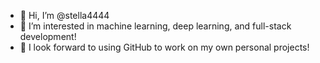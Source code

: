 - 👋 Hi, I’m @stella4444
- 🌱 I’m interested in machine learning, deep learning, and full-stack development!
- 🌱 I look forward to using GitHub to work on my own personal projects!

<!---
stella4444/stella4444 is a ✨ special ✨ repository because its `README.md` (this file) appears on your GitHub profile.
You can click the Preview link to take a look at your changes.
--->
